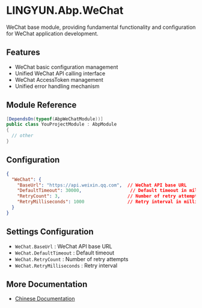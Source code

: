 # LINGYUN.Abp.WeChat

WeChat base module, providing fundamental functionality and configuration for WeChat application development.

## Features

* WeChat basic configuration management
* Unified WeChat API calling interface
* WeChat AccessToken management
* Unified error handling mechanism

## Module Reference

```csharp
[DependsOn(typeof(AbpWeChatModule))]
public class YouProjectModule : AbpModule
{
  // other
}
```

## Configuration

```json
{
  "WeChat": {
    "BaseUrl": "https://api.weixin.qq.com",  // WeChat API base URL
    "DefaultTimeout": 30000,                  // Default timeout in milliseconds
    "RetryCount": 3,                         // Number of retry attempts
    "RetryMilliseconds": 1000                // Retry interval in milliseconds
  }
}
```

## Settings Configuration

* `WeChat.BaseUrl` : WeChat API base URL
* `WeChat.DefaultTimeout` : Default timeout
* `WeChat.RetryCount` : Number of retry attempts
* `WeChat.RetryMilliseconds` : Retry interval

## More Documentation

* [Chinese Documentation](README.md)
